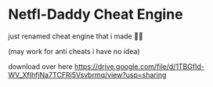 # Netfl-Daddy Cheat Engine
just renamed cheat engine that i made 🤷‍♂️

(may work for anti cheats i have no idea)

download over here https://drive.google.com/file/d/1TBGfId-WV_XfIhfjNa7TCFRj5Vsvbrmq/view?usp=sharing
